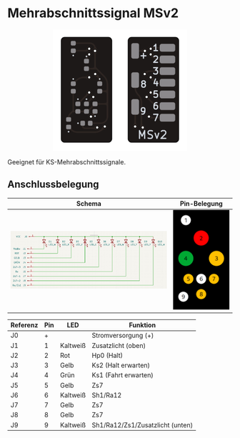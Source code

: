 # Mehrabschnittssignal MSv2

<p align="center"><img src="Mehrabschnittssignal.png" width="300px"/></p>

Geeignet für KS-Mehrabschnittssignale.

## Anschlussbelegung

| Schema                | Pin-Belegung                    |
| --------------------- | ------------------------------- |
| ![Schema](schema.png) | ![Pin-Belegung](schema_vis.png) |

| Referenz | Pin | LED      | Funktion                         |
| -------- | --- | -------- | -------------------------------- |
| J0       | +   |          | Stromversorgung (+)              |
| J1       | 1   | Kaltweiß | Zusatzlicht (oben)               |
| J2       | 2   | Rot      | Hp0 (Halt)                       |
| J3       | 3   | Gelb     | Ks2 (Halt erwarten)              |
| J4       | 4   | Grün     | Ks1 (Fahrt erwarten)             |
| J5       | 5   | Gelb     | Zs7                              |
| J6       | 6   | Kaltweiß | Sh1/Ra12                         |
| J7       | 7   | Gelb     | Zs7                              |
| J8       | 8   | Gelb     | Zs7                              |
| J9       | 9   | Kaltweiß | Sh1/Ra12/Zs1/Zusatzlicht (unten) |

